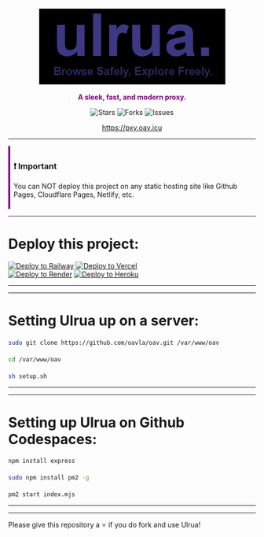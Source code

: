<p align="center">
  <img src="./banner.png" alt="Logo">
</p>

<p align="center" style="font-weight: bold; color: purple;">
  A sleek, fast, and modern proxy.
</p>

<p align="center">
  <img src="https://img.shields.io/github/stars/oavla/oav?style=social" alt="Stars">
  <img src="https://img.shields.io/github/forks/oavla/oav?style=social" alt="Forks">
  <img src="https://img.shields.io/github/issues/oavla/oav" alt="Issues">
</p>

<p align="center">
  <a href="https://pxy.oav.icu">https://pxy.oav.icu</a>
</p>

---

<div style="border-left: 4px solid purple; padding: 0.5em;">

### :exclamation: Important  
You can NOT deploy this project on any static hosting site like Github Pages, Cloudflare Pages, Netlify, etc.

</div>

---

# Deploy this project:

[![Deploy to Railway](https://railway.app/button.svg)](https://railway.app/new/template?template_url=https://github.com/oavla/oav)  [![Deploy to Vercel](https://vercel.com/button)](https://vercel.com/import/project?template=https://github.com/oavla/oav)  
[![Deploy to Render](https://render.com/images/deploy-to-render-button.svg)](https://render.com/deploy?repo=https://github.com/oavla/oav)  [![Deploy to Heroku](https://www.herokucdn.com/deploy/button.svg)](https://heroku.com/deploy?template=https://github.com/oavla/oav)

---
---

# Setting Ulrua up on a server:

```bash
sudo git clone https://github.com/oavla/oav.git /var/www/oav

cd /var/www/oav

sh setup.sh
```

---
---

# Setting up Ulrua on Github Codespaces:

```bash
npm install express

sudo npm install pm2 -g

pm2 start index.mjs
```
---
---

Please give this repository a ⭐️ if you do fork and use Ulrua!
